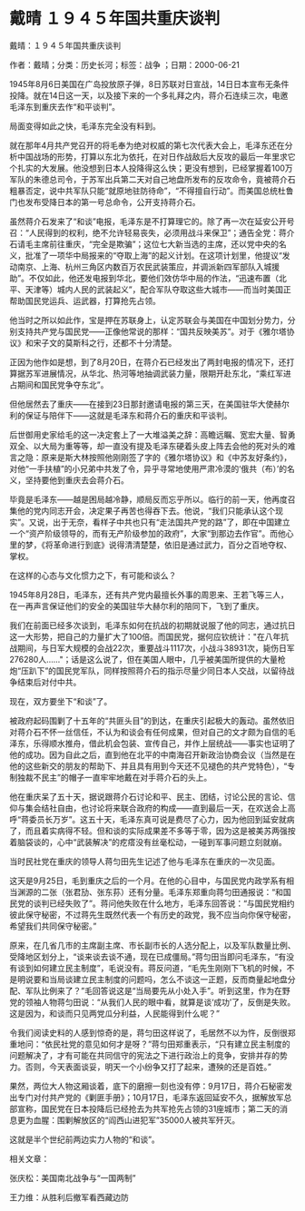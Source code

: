 # 戴晴  １９４５年国共重庆谈判    
    
戴晴：１９４５年国共重庆谈判    
作者：戴晴；分类：历史长河；标签：战争 ；日期：2000-06-21    
1945年8月6日美国在广岛投放原子弹，8日苏联对日宣战，14日日本宣布无条件投降。就在14日这一天，以及接下来的一个多礼拜之内，蒋介石连续三次，电邀毛泽东到重庆去作“和平谈判”。    
局面变得如此之快，毛泽东完全没有料到。    
就在那年4月共产党召开的将毛奉为绝对权威的第七次代表大会上，毛泽东还在分析中国战场的形势，打算以东北为依托，在对日作战敌后大反攻的最后一年里求它个扎实的大发展。他没想到日本人投降得这么快；更没有想到，已经掌握着100万军队的朱德总司令，于苏军出兵第二天对自己地盘所发布的反攻命令，竟被蒋介石粗暴否定，说中共军队只能“就原地驻防待命”，“不得擅自行动”。而美国总统杜鲁门也发布受降日本的第一号总命令，公开支持蒋介石。    
虽然蒋介石发来了“和谈”电报，毛泽东是不打算理它的。除了再一次在延安公开号召：“人民得到的权利，绝不允许轻易丧失，必须用战斗来保卫”；通告全党：蒋介石请毛主席前往重庆，“完全是欺骗”；这位七大新当选的主席，还以党中央的名义，批准了一项华中局报来的“夺取上海”的起义计划。在这项计划里，他提议“发动南京、上海、杭州三角区内数百万农民武装策应，并调派新四军部队入城援助”。不仅如此，他还发电报到华北，要他们效仿华中局的作法，“迅速布置（北平、天津等）城内人民的武装起义”，配合军队夺取这些大城市——而当时美国正帮助国民党运兵、运武器，打算抢先占领。    
他当时之所以如此作，宝是押在苏联身上，认定苏联会与美国在中国划分势力，分别支持共产党与国民党——正像他常说的那样：“国共反映美苏”。对于《雅尔塔协议》和宋子文的莫斯科之行，还都不十分清楚。    
正因为他作如是想，到了8月20日，在蒋介石已经发出了两封电报的情况下，还打算据苏军进展情况，从华北、热河等地抽调武装力量，限期开赴东北，“乘红军进占期间和国民党争夺东北”。    
但他居然去了重庆——在接到23日那封邀请电报的第三天，在美国驻华大使赫尔利的保证与陪伴下——这就是毛泽东和蒋介石的重庆和平谈判。    
后世御用史家给毛的这一决定套上了一大堆溢美之辞：高瞻远瞩、宽宏大量、智勇双全、以大局为重等等，却一直没有提及毛泽东硬着头皮上阵去会他的死对头的难言之隐：原来是斯大林按照他刚刚签了字的《雅尔塔协议》和《中苏友好条约》，对他“一手扶植”的小兄弟中共发了令，异乎寻常地使用严肃冷漠的‘俄共（布）’的名义，坚持要他到重庆去会蒋介石。    
毕竟是毛泽东——越是困局越冷静，顺局反而忘乎所以。临行的前一天，他再度召集他的党内同志开会，决定果子再苦也得吞下去。他说，“我们只能承认这个现实”。又说，出于无奈，看样子中共也只有“走法国共产党的路”了，即在中国建立一个“资产阶级领导的，而有无产阶级参加的政府”，大家“到那边去作官”。而他心里的梦，《将革命进行到底》说得清清楚楚，依旧是通过武力，百分之百地夺权、掌权。    
在这样的心态与文化惯力之下，有可能和谈么？    
1945年8月28日，毛泽东，还有共产党内最擅长外事的周恩来、王若飞等三人，在一再声言保证他们的安全的美国驻华大赫尔利的陪同下，飞到了重庆。    
我们在前面已经多次谈到，毛泽东如何在抗战的初期就说服了他的同志，通过抗日这一大形势，把自己的力量扩大了100倍。而国民党，据何应钦统计："在八年抗战期间，与日军大规模的会战22次，重要战斗1117次，小战斗38931次，毙伤日军276280人……"；话是这么说了，但在美国人眼中，几乎被美国所提供的大量枪炮“压趴下”的国民党军队，同样按照蒋介石的指示尽量少同日本人交战，以留待战争结束后对付中共。    
现在，双方要坐下“和谈”了。    
被政府起码围剿了十五年的“共匪头目”的到达，在重庆引起极大的轰动。虽然依旧对蒋介石不怀一丝信任，不认为和谈会有任何成果，但对自己的文才颇为自信的毛泽东，乐得顺水推舟，借此机会包装、宣传自己，并作上层统战——事实也证明了他的成功。因为自此之后，直到他在北平的中南海召开新政治协商会议（当然是在他的这些新交的朋友的帮助下、并且具有用到今天还不见褪色的共产党特色），“专制独裁不民主”的帽子一直牢牢地戴在对手蒋介石的头上。    
他在重庆呆了五十天，据说跟蒋介石讨论和平、民主、团结，讨论公民的言论、信仰与集会结社自由，也讨论将来联合政府的构成——直到最后一天，在欢送会上高呼“蒋委员长万岁”。这五十天，毛泽东真可说是费尽了心力，因为他回到延安就病了，而且着实病得不轻。但和谈的实际成果差不多等于零，因为这是被美苏两强按着脑袋谈的，心中“武装解决”的疙瘩没有丝毫松动，一碰到军事问题立刻就崩。    
当时民社党在重庆的领导人蒋匀田先生记述了他与毛泽东在重庆的一次见面。    
这天是9月25日，毛到重庆之后的一个月。在他的心目中，与国民党内政学系有相当渊源的二张（张君劢、张东荪）还有分量。毛泽东郑重向蒋匀田通报说：“和国民党的谈判已经失败了”。蒋问他失败在什么地方，毛泽东回答说：“与国民党相约彼此保守秘密，不过蒋先生既然代表一个有历史的政党，我不应当向你保守秘密，希望我们共同保守秘密。”    
原来，在几省几市的主席副主席、市长副市长的人选分配上，以及军队数量比例、受降地区划分上，“谈来谈去谈不通，现在已成僵局。”蒋匀田当即问毛泽东，“有没有谈到如何建立民主制度”，毛说没有。蒋反问道，“毛先生刚刚下飞机的时候，不是明说要和当局谈建立民主制度的问题吗，怎么不谈这一正题，反而商量起地盘分配、军队比例来了？”毛回答说这是“当局要先从小处入手”。听到这里，作为在野党的领袖人物蒋匀田说：“从我们人民的眼中看，就算是谈‘成功’了，反倒是失败。这是因为，和谈而只见两党瓜分利益，人民能得到什么呢？”    
令我们阅读史料的人感到惊奇的是，蒋匀田这样说了，毛居然不以为忤，反倒很郑重地问：“依民社党的意见如何才是呀？”蒋匀田郑重表示，“只有建立民主制度的问题解决了，才有可能在共同信守的宪法之下进行政治上的竞争，安排并存的势力。否则，今天表面谈妥，明天一个小纷争又打了起来，遭殃的还是百姓。”    
果然，两位大人物这厢谈着，底下的磨擦一刻也没有停：9月17日，蒋介石秘密发出专门对付共产党的《剿匪手册》；10月17日，毛泽东返回延安不久，据解放军总部宣称，国民党在日本投降后已经抢去为共军抢先占领的31座城市；第二天的消息更为血腥：围剿解放区的“阎西山进犯军”35000人被共军歼灭。    
这就是半个世纪前两边实力人物的“和谈”。    
    
相关文章：    
张庆松：美国南北战争与“一国两制”    
王力维：从胜利后撤军看西藏边防